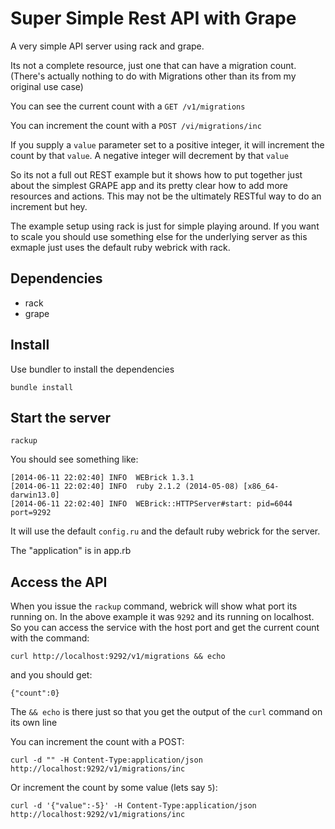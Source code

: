 # Super Simple Rest API with Grape

A very simple API server using rack and grape.

Its not a complete resource, just one that can have a migration count.
(There's actually nothing to do with Migrations other than its from my
original use case)

You can see the current count with a `GET /v1/migrations`

You can increment the count with a `POST /vi/migrations/inc`  

If you supply a `value` parameter set to a positive integer, it will
increment the count by that `value`. A negative integer will decrement
by that `value`

So its not a full out REST example but it shows how to put together
just about the simplest GRAPE app and its pretty clear how to add more
resources and actions.  This may not be the ultimately RESTful way to
do an increment but hey.

The example setup using rack is just for simple playing around. If you
want to scale you should use something else for the underlying server
as this exmaple just uses the default ruby webrick with rack.

## Dependencies

* rack
* grape

## Install

Use bundler to install the dependencies

```
bundle install
```

## Start the server

```
rackup
```

You should see something like:

```
[2014-06-11 22:02:40] INFO  WEBrick 1.3.1
[2014-06-11 22:02:40] INFO  ruby 2.1.2 (2014-05-08) [x86_64-darwin13.0]
[2014-06-11 22:02:40] INFO  WEBrick::HTTPServer#start: pid=6044 port=9292
```

It will use the default `config.ru` and the default ruby webrick for
the server.

The "application" is in app.rb

## Access the API

When you issue the `rackup` command, webrick will show what port its
running on. In the above example it was `9292` and its running on
localhost. So you can access the service with the host port and get
the current count with the command:

```
curl http://localhost:9292/v1/migrations && echo
```

and you should get:
```
{"count":0}
```

The `&& echo` is there just so that you get the output of the `curl`
command on its own line

You can increment the count with a POST:

```
curl -d "" -H Content-Type:application/json http://localhost:9292/v1/migrations/inc
```

Or increment the count by some value (lets say `5`):

```
curl -d '{"value":-5}' -H Content-Type:application/json http://localhost:9292/v1/migrations/inc
```
